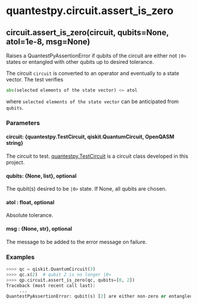 # quantestpy.circuit.assert_is_zero

## circuit.assert_is_zero(circuit, qubits=None, atol=1e-8, msg=None)

Raises a QuantestPyAssertionError if qubits of the circuit are either not `|0>` states or entangled with other qubits up to desired tolerance.

The circuit `circuit` is converted to an operator and eventually to a state vector. The test verifies
```py
abs(selected elements of the state vector) <= atol
```
where `selected elements of the state vector` can be anticipated from `qubits`.

### Parameters

#### circuit: \{quantestpy.TestCircuit, qiskit.QuantumCircuit, OpenQASM string\}
The circuit to test. [quantestpy.TestCircuit](./test_circuit.md) is a circuit class developed in this project.

#### qubits: \{None, list\}, optional
The qubit(s) desired to be `|0>` state. If None, all qubits are chosen.

#### atol : float, optional
Absolute tolerance.

#### msg : \{None, str\}, optional
The message to be added to the error message on failure.

### Examples

```py
>>>> qc = qiskit.QuantumCircuit(3)
>>>> qc.x(2)  # qubit 2 is no longer |0>
>>>> qp.circuit.assert_is_zero(qc, qubits=[0, 2])
Traceback (most recent call last):
     ...
QuantestPyAssertionError: qubit(s) [2] are either non-zero or entangled with other qubits.
```
